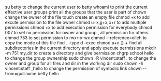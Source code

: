 su betty to change the current user to betty
whoami to print the current effective user
groups print all the groups that the user is part of
chown change the owner of the file
touch create an empty file
chmod +x to add excute permission to the file owner
chmod u+x,g+x,o+r to add multiple permissions
chmod +x to add execution permission for everybody
chmod 007 to set no permission for owner and group , all permission for others
chmod 753 to set permission to rwxr-x-wx
chmod --reference=olleh to copy the mode of this file
find . -type d -exec chmod a+x {} + find all subdirectories in the current directory and apply execute permissions
mkdir -m 751 my_dir to create a directory and give permission
chgrp school hello to change the group ownership
sudo chown -R vincent:staff . to change the owner and group for all files and dir in the working dir
sudo chown -h vincent:staff _hello to change the permission of symbolic link
chown --from=guillaume betty hello
